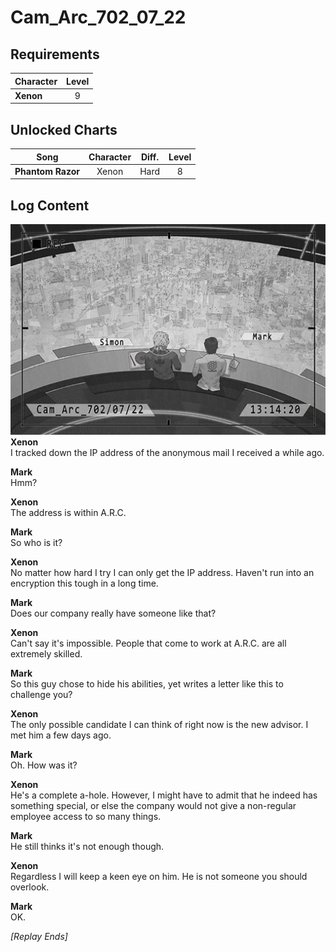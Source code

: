 # Cam_Arc_702_07_22
## Requirements
|Character|Level|
|---------|:---:|
|**Xenon**|  9  |

## Unlocked Charts
|      Song       |Character|Diff.|Level|
|-----------------|:-------:|:---:|:---:|
|**Phantom Razor**|  Xenon  |Hard |  8  |

## Log Content
![xos1001.png](./attachments/xos1001.png)
**Xenon**<br>
I tracked down the IP address of the anonymous mail I received a while ago.

**Mark**<br>
Hmm?

**Xenon**<br>
The address is within A.R.C.

**Mark**<br>
So who is it?

**Xenon**<br>
No matter how hard I try I can only get the IP address. Haven't run into an encryption this tough in a long time.

**Mark**<br>
Does our company really have someone like that?

**Xenon**<br>
Can't say it's impossible. People that come to work at A.R.C. are all extremely skilled. 

**Mark**<br>
So this guy chose to hide his abilities, yet writes a letter like this to challenge you?

**Xenon**<br>
The only possible candidate I can think of right now is the new advisor. I met him a few days ago.

**Mark**<br>
Oh. How was it?

**Xenon**<br>
He's a complete a\-hole. However, I might have to admit that he indeed has something special, or else the company would not give a non\-regular employee access to so many things. 

**Mark**<br>
He still thinks it's not enough though.

**Xenon**<br>
Regardless I will keep a keen eye on him. He is not someone you should overlook.

**Mark**<br>
OK.

*[Replay Ends]*
